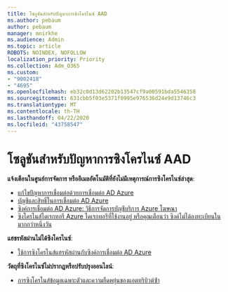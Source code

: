 ```yaml
---
title: โซลูชันสําหรับปัญหาการซิงโครไนซ์ AAD
ms.author: pebaum
author: pebaum
manager: mnirkhe
ms.audience: Admin
ms.topic: article
ROBOTS: NOINDEX, NOFOLLOW
localization_priority: Priority
ms.collection: Adm_O365
ms.custom:
- "9002418"
- "4695"
ms.openlocfilehash: eb32c0d13d62202b13547cf9a00591bda5546358
ms.sourcegitcommit: 631cbb5f03e5371f0995e976536d24e9d13746c3
ms.translationtype: MT
ms.contentlocale: th-TH
ms.lasthandoff: 04/22/2020
ms.locfileid: "43758547"
---
```

# <a name="solutions-for-aad-synchronization-problems"></a>โซลูชันสําหรับปัญหาการซิงโครไนซ์ AAD

**แจ้งเตือนในศูนย์การจัดการ หรืออีเมลอัตโนมัติที่ยังไม่มีเหตุการณ์การซิงโครไนซ์ล่าสุด**:

- [แก้ไขปัญหาการเชื่อมต่อด้วยการเชื่อมต่อ AD Azure](https://docs.microsoft.com/azure/active-directory/hybrid/tshoot-connect-connectivity)
- [บัญชีและสิทธิ์ในการเชื่อมต่อ AD Azure](https://go.microsoft.com/fwlink/p/?LinkId=820598)
- [ซิงค์การเชื่อมต่อ AD Azure: วิธีการจัดการบัญชีบริการ Azure โฆษณา](https://docs.microsoft.com/azure/active-directory/hybrid/how-to-connect-azureadaccount)
- [ซิงโครไนส์ไดเรกทอรี Azure ไดเรกทอรีที่ใช้งานอยู่ หรือคุณเตือนว่า ซิงค์ไม่ได้ลงทะเบียนในมากกว่าหนึ่งวัน](https://support.microsoft.com/help/2882421/directory-synchronization-to-azure-active-directory-stops-or-you-re-warned-that-sync-hasn-t-registered-in-more-than-a-day)
 
**แฮชรหัสผ่านไม่ได้ซิงโครไนซ์**:

- [ใช้การซิงโครไนส์แฮรหัสผ่านกับซิงค์การเชื่อมต่อ AD Azure](https://docs.microsoft.com/azure/active-directory/hybrid/how-to-connect-password-hash-synchronization)

**วัตถุที่ซิงโครไนซ์ไม่ปรากฏหรือปรับปรุงออนไลน์**:

- [การซิงโครไนส์ข้อมูลเฉพาะตัวและความยืดหยุ่นของแอตทริบิวต์ซ้ํา](https://docs.microsoft.com/azure/active-directory/hybrid/how-to-connect-syncservice-duplicate-attribute-resiliency)
